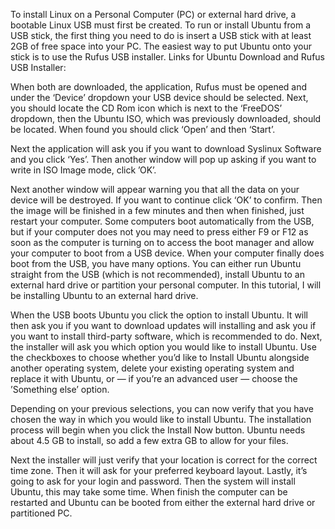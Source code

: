 To install Linux on a Personal Computer (PC) or external hard drive, a bootable Linux USB must first be created. To run or install Ubuntu from a USB stick, the first thing you need to do is insert a USB stick with at least 2GB of free space into your PC. The easiest way to put Ubuntu onto your stick is to use the Rufus USB installer. 
Links for Ubuntu Download and Rufus USB Installer: 

When both are downloaded, the application, Rufus must be opened and under the ‘Device’ dropdown your USB device should be selected. Next, you should locate the CD Rom icon which is next to the ‘FreeDOS’ dropdown, then the Ubuntu ISO, which was previously downloaded, should be located.  When found you should click ‘Open’ and then ‘Start’. 



 










Next the application will ask you if you want to download Syslinux Software and you click ‘Yes’.  Then another window will pop up asking if you want to write in ISO Image mode, click ’OK’. 






Next another window will appear warning you that all the data on your device will be destroyed. If you want to continue click ‘OK’ to confirm. Then the image will be finished in a few minutes and then when finished, just restart your computer.
 Some computers boot automatically from the USB, but if your computer does not you may need to press either F9 or F12 as soon as the computer is turning on to access the boot manager and allow your computer to boot from a USB device. 
When your computer finally does boot from the USB, you have many options. You can either run Ubuntu straight from the USB (which is not recommended), install Ubuntu to an external hard drive or partition your personal computer. In this tutorial, I will be installing Ubuntu to an external hard drive. 


When the USB boots Ubuntu you click the option to install Ubuntu. It will then ask you if you want to download updates will installing and ask you if you want to install third-party software, which is recommended to do. 
Next, the installer will ask you which option you would like to install Ubuntu. Use the checkboxes to choose whether you’d like to Install Ubuntu alongside another operating system, delete your existing operating system and replace it with Ubuntu, or — if you’re an advanced user — choose the ’Something else’ option.










Depending on your previous selections, you can now verify that you have chosen the way in which you would like to install Ubuntu. The installation process will begin when you click the Install Now button.
Ubuntu needs about 4.5 GB to install, so add a few extra GB to allow for your files.











Next the installer will just verify that your location is correct for the correct time zone. Then it will ask for your preferred keyboard layout. Lastly, it’s going to ask for your login and password. Then the system will install Ubuntu, this may take some time. When finish the computer can be restarted and Ubuntu can be booted from either the external hard drive or partitioned PC. 







